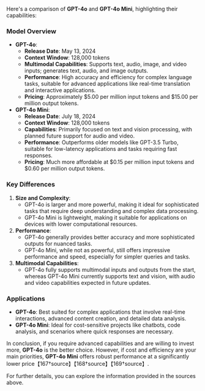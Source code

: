 Here's a comparison of **GPT-4o** and **GPT-4o Mini**, highlighting their capabilities:

### Model Overview

- **GPT-4o**:
  - **Release Date**: May 13, 2024
  - **Context Window**: 128,000 tokens
  - **Multimodal Capabilities**: Supports text, audio, image, and video inputs; generates text, audio, and image outputs.
  - **Performance**: High accuracy and efficiency for complex language tasks, suitable for advanced applications like real-time translation and interactive applications.
  - **Pricing**: Approximately $5.00 per million input tokens and $15.00 per million output tokens.
- **GPT-4o Mini**:
  - **Release Date**: July 18, 2024
  - **Context Window**: 128,000 tokens
  - **Capabilities**: Primarily focused on text and vision processing, with planned future support for audio and video.
  - **Performance**: Outperforms older models like GPT-3.5 Turbo, suitable for low-latency applications and tasks requiring fast responses.
  - **Pricing**: Much more affordable at $0.15 per million input tokens and $0.60 per million output tokens.

### Key Differences

1. **Size and Complexity**:
   - GPT-4o is larger and more powerful, making it ideal for sophisticated tasks that require deep understanding and complex data processing.
   - GPT-4o Mini is lightweight, making it suitable for applications on devices with lower computational resources.
2. **Performance**:
   - GPT-4o generally provides better accuracy and more sophisticated outputs for nuanced tasks.
   - GPT-4o Mini, while not as powerful, still offers impressive performance and speed, especially for simpler queries and tasks.
3. **Multimodal Capabilities**:
   - GPT-4o fully supports multimodal inputs and outputs from the start, whereas GPT-4o Mini currently supports text and vision, with audio and video capabilities expected in future updates.

### Applications

- **GPT-4o**: Best suited for complex applications that involve real-time interactions, advanced content creation, and detailed data analysis.
- **GPT-4o Mini**: Ideal for cost-sensitive projects like chatbots, code analysis, and scenarios where quick responses are necessary.

In conclusion, if you require advanced capabilities and are willing to invest more, **GPT-4o** is the better choice. However, if cost and efficiency are your main priorities, **GPT-4o Mini** offers robust performance at a significantly lower price【167†source】【168†source】【169†source】.

For further details, you can explore the information provided in the sources above.

